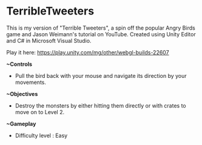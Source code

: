 # TerribleTweeters
This is my version of "Terrible Tweeters", a spin off the popular Angry Birds game and Jason Weimann's tutorial on YouTube. Created using Unity Editor and C# in Microsoft Visual Studio.

Play it here: https://play.unity.com/mg/other/webgl-builds-22607

**~Controls** 
- Pull the bird back with your mouse and navigate its direction by your movements.


**~Objectives**
- Destroy the monsters by either hitting them directly or with crates to move on to Level 2.


**~Gameplay**
- Difficulty level : Easy
